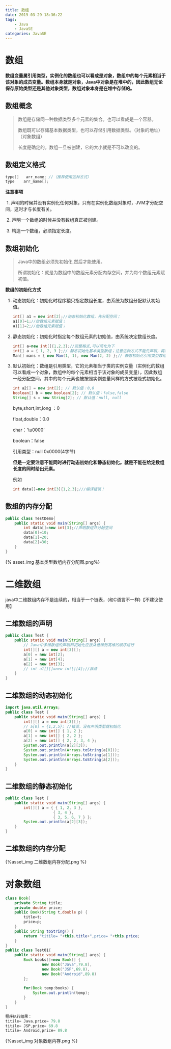 ```yaml
---
title: 数组
date: 2019-03-29 18:36:22
tags: 
	- Java
	- JavaSE
categories: JavaSE
---
```


# 数组

**数组变量属引用类型，实例化的数组也可以看成是对象，数组中的每个元素相当于该对象的成员变量。数组本身就是对象，Java中对象是在堆中的，因此数组无论保存原始类型还是其他对象类型，数组对象本身是在堆中存储的。**

## 数组概念

> 数组是存储同一种数据类型多个元素的集合。也可以看成是一个容器。
>
> 数组既可以存储基本数据类型，也可以存储引用数据类型。（对象的地址）（对象数组）
>
> 长度是确定的。数组一旦被创建，它的大小就是不可以改变的。

## 数组定义格式

```java
type[]   arr_name; //（推荐使用这种方式）
type    arr_name[];
```

**注意事项**

​      1. 声明的时候并没有实例化任何对象，只有在实例化数组对象时，JVM才分配空间，这时才与长度有关。

​      2. 声明一个数组的时候并没有数组真正被创建。

​      3. 构造一个数组，必须指定长度。

## 数组初始化

> Java中的数组必须先初始化,然后才能使用。
>
> 所谓初始化：就是为数组中的数组元素分配内存空间，并为每个数组元素赋初值。



**数组的初始化方式**

1. 动态初始化：初始化时程序猿只指定数组长度，由系统为数组分配默认初始值。

   ```java
   int[] a1 = new int[2];//动态初始化数组，先分配空间；
   a1[0]=1;//给数组元素赋值；
   a1[1]=2;//给数组元素赋值；
   ```

2. 静态初始化：初始化时指定每个数组元素的初始值，由系统决定数组长度。

   ```java
   int[] a=new int[]{1,2,3};//完整格式,可以简化为下
   int[] a = { 1, 2, 3 };// 静态初始化基本类型数组；注意这种方式不能先声明，再简洁初始化。
   Man[] mans = { new Man(1, 1), new Man(2, 2) };// 静态初始化引用类型数组；
   ```

   

3. 默认初始化：数组是引用类型，它的元素相当于类的实例变量（实例化的数组可以看成一个对象，数组中的每个元素相当于该对象的成员变量），因此数组一经分配空间，其中的每个元素也被按照实例变量同样的方式被隐式初始化。

   ```java
   int a2[] = new int[2]; // 默认值：0,0
   boolean[] b = new boolean[2]; // 默认值：false,false
   String[] s = new String[2]; // 默认值：null, null
   ```

   byte,short,int,long ：0

     float,double：0.0

     char：‘\u0000’

     boolean：false

     引用类型：null     0x0000(4字节)

   **但是一定要注意不能同时进行动态初始化和静态初始化。就是不能在给定数组长度的同时给出元素。**

   例如

   ```java
   int data[]=new int[3]{1,2,3};///编译错误！
   ```

   

## 数组的内存分配

```java
public class TestDemo{
	public static void main(String[] args) {
		int data[]=new int[3];//声明数组并分配空间
		data[0]=10;
		data[1]=20;
		data[2]=30;
	}
}
```



{% asset_img 基本类型数组内存分配图.png%}

# 二维数组

java中二维数组内存不是连续的，相当于一个链表，(和C语言不一样)【不建议使用】

## 二维数组的声明

```java
public class Test {
    public static void main(String[] args) {
        // Java中多维数组的声明和初始化应按从低维到高维的顺序进行
        int[][] a = new int[3][];
        a[0] = new int[2];
        a[1] = new int[4];
        a[2] = new int[3];
        // int a1[][]=new int[][4];//非法
    }
}
```

## 二维数组的动态初始化

```java
import java.util.Arrays;
public class Test {
    public static void main(String[] args) {
        int[][] a = new int[3][];
        // a[0] = {1,2,5}; //错误，没有声明类型就初始化
        a[0] = new int[] { 1, 2 };
        a[1] = new int[] { 2, 2 };
        a[2] = new int[] { 2, 2, 3, 4 };
        System.out.println(a[2][3]);
        System.out.println(Arrays.toString(a[0]));
        System.out.println(Arrays.toString(a[1]));
        System.out.println(Arrays.toString(a[2]));
    }
}
```



## 二维数组的静态初始化

```java
public class Test {
    public static void main(String[] args) {
        int[][] a = { { 1, 2, 3 },
                     { 3, 4 }, 
                     { 3, 5, 6, 7 } };
        System.out.println(a[2][3]);
    }
}
```

## 二维数组的内存分配

{%asset_img 二维数组内存分配.png %}

# 对象数组

```java
class Book{
	private String title;
	private double price;
	public Book(String t,double p) {
		title=t;
		price=p;
	}
	public String toString() {
		return "titile= "+this.title+",price= "+this.price;
	}
}
public class Test01{
	public static void main(String[] args) {
		Book books[]=new Book[] {
				new Book("Java",79.8),
				new Book("JSP",69.8),
				new Book("Android",89.8)
		};
	
		for(Book temp:books) {
			System.out.println(temp);
		}
	}
}
```



```java
程序执行结果：
titile= Java,price= 79.8
titile= JSP,price= 69.8
titile= Android,price= 89.8
```

{%asset_img 对象数组内存.png %}